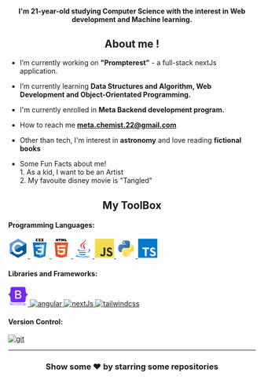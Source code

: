 <h4 align="center">I'm 21-year-old studying Computer Science with the interest in Web development and Machine learning.</h4>

<h2 align="center">About me !</h2>
<p align="center">

-  I’m currently working on **"Prompterest"** - a full-stack nextJs application. 

-  I’m currently learning **Data Structures and Algorithm, Web Development and Object-Orientated Programming.**

-  I'm currently enrolled in **Meta Backend development program.**

-  How to reach me **meta.chemist.22@gmail.com**

-  Other than tech, I'm interest in **astronomy** and love reading **fictional books**

-  Some Fun Facts about me! <br>1. As a kid, I want to be an Artist <br>2. My favouite disney movie is "Tangled"
</p>

<h2 align="center"> My ToolBox </h2>
<p align="center">
  <h4 align="left">Programming Languages:</h4>
<p align="left"> 
  <a href="https://www.cprogramming.com/" target="_blank" rel="noreferrer"> <img src="https://raw.githubusercontent.com/devicons/devicon/master/icons/c/c-original.svg" alt="c" width="40" height="40"/> </a> 
  <a href="https://www.w3schools.com/css/" target="_blank" rel="noreferrer"> <img src="https://raw.githubusercontent.com/devicons/devicon/master/icons/css3/css3-original-wordmark.svg" alt="css3" width="40" height="40"/>  
  <a href="https://www.w3.org/html/" target="_blank" rel="noreferrer"> <img src="https://raw.githubusercontent.com/devicons/devicon/master/icons/html5/html5-original-wordmark.svg" alt="html5" width="40" height="40"/> </a> 
  <a href="https://www.java.com" target="_blank" rel="noreferrer"> <img src="https://raw.githubusercontent.com/devicons/devicon/master/icons/java/java-original.svg" alt="java" width="40" height="40"/> </a> 
  <a href="https://developer.mozilla.org/en-US/docs/Web/JavaScript" target="_blank" rel="noreferrer"> <img src="https://raw.githubusercontent.com/devicons/devicon/master/icons/javascript/javascript-original.svg" alt="javascript" width="40" height="40"/> </a> 
  <a href="https://www.python.org" target="_blank" rel="noreferrer"> <img src="https://raw.githubusercontent.com/devicons/devicon/master/icons/python/python-original.svg" alt="python" width="40" height="40"/> </a> 
    <a href="https://www.typescriptlang.org/" target="_blank" rel="noreferrer"> <img src="https://raw.githubusercontent.com/devicons/devicon/master/icons/typescript/typescript-original.svg" alt="typescript" width="40" height="40"/> </a>

<h4 align="left">Libraries and Frameworks:</h4>
  <a href="https://getbootstrap.com" target="_blank" rel="noreferrer"> <img src="https://raw.githubusercontent.com/devicons/devicon/master/icons/bootstrap/bootstrap-plain-wordmark.svg" alt="bootstrap" width="40" height="40"/> </a> 
   <a href="/" target="_blank" rel="noreferrer"> <img src="https://cdn.jsdelivr.net/gh/devicons/devicon/icons/angularjs/angularjs-original.svg" alt="angular" width="40" height="40"/> </a> 
   <a href="/" target="_blank" rel="noreferrer"> <img src="https://cdn.jsdelivr.net/gh/devicons/devicon/icons/nextjs/nextjs-original.svg" alt="nextJs" width="40" height="40"/> </a> 
   <a href="/" target="_blank" rel="noreferrer"> <img src="https://cdn.jsdelivr.net/gh/devicons/devicon/icons/tailwindcss/tailwindcss-original.svg" alt="tailwindcss" width="40" height="40"/> </a> 
</p>

<h4 align="left">Version Control:</h4>
<p align="left">
   </a> <a href="https://git-scm.com/" target="_blank" rel="noreferrer"> <img src="https://www.vectorlogo.zone/logos/git-scm/git-scm-icon.svg" alt="git" width="40" height="40"/> </a>
</p>

</p>
<hr>
<h3 align="center">Show some ❤️ by starring some repositories</h3>
